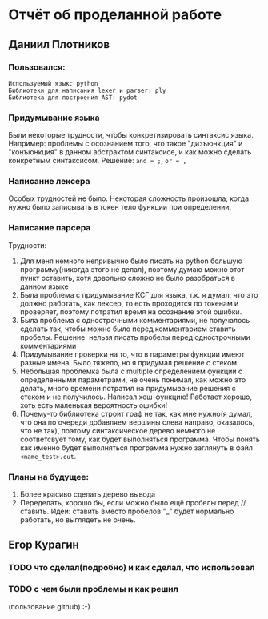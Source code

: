 # Отчёт об проделанной работe
## Даниил Плотников
### Пользовался:
    Используемый язык: python
    Библиотеки для написания lexer и parser: ply
    Библиотека для построения AST: pydot
### Придумывание языка
Были некоторые трудности, чтобы конкретизировать синтаксис языка. Например: проблемы с осознанием того, что такое "дизъюнкция" и "конъюнкция" в данном абстрактом синтаксисе, и как можно сделать конкретным синтаксисом. Решение: `and = ;`, `or = ,`
### Написание лексера
Особых трудностей не было. Некоторая сложность произошла, когда нужно было записывать в токен тело функции при определении.
### Написание парсера
Трудности:
1. Для меня немного непривычно было писать на python большую программу(никогда этого не делал), поэтому думаю можно этот пункт оставить, хотя довольно сложно не было разобраться в данном языке
2. Была проблема с придумывание КСГ для языка, т.к. я думал, что это должно работать, как лексер, то есть проходится по токенам и проверяет, поэтому потратил время на осознание этой ошибки.
3. Была проблема с однострочными комментариями, не получалось сделать так, чтобы можно было перед комментарием ставить пробелы. Решение: нельзя писать пробелы перед однострочными комментариями
4. Придумывание проверки на то, что в параметры функции имеют разные имена. Было тяжело, но я придумал решение с стеком.
5. Небольшая проблемка была с multiple определением функции с определенными параметрами, не очень понимал, как можно это делать, много времени потратил на придумывание решения с стеком и не получилось. Написал хеш-функцию! Работает хорошо, хоть есть маленькая вероятность ошибки!
6. Почему-то библиотека строит граф не так, как мне нужно(я думал, что она по очереди добавляем вершины слева направо, оказалось, что не так), поэтому синтаксическое дерево немного не соответсвует тому, как будет выполняться программа. Чтобы понять как именно будет выполняться программа нужно заглянуть в файл `<name_test>.out`.
### Планы на будущее:
1. Более красиво сделать дерево вывода
2. Переделать, хорошо бы, если можно было ещё пробелы перед // ставить. Идеи: ставить вместо пробелов "_" будет нормально работать, но выглядеть не очень.

## Егор Курагин
### TODO что сделал(подробно) и как сделал, что использовал 
### TODO с чем были проблемы и как решил
(пользование github) :-)